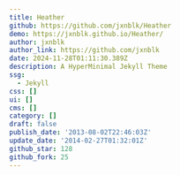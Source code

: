 ```yaml
---
title: Heather
github: https://github.com/jxnblk/Heather
demo: https://jxnblk.github.io/Heather/
author: jxnblk
author_link: https://github.com/jxnblk
date: 2024-11-28T01:11:30.389Z
description: A HyperMinimal Jekyll Theme
ssg:
  - Jekyll
css: []
ui: []
cms: []
category: []
draft: false
publish_date: '2013-08-02T22:46:03Z'
update_date: '2014-02-27T01:32:01Z'
github_star: 128
github_fork: 25
---
```

